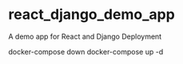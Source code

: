 # react_django_demo_app
A demo app for React and Django Deployment


docker-compose down
docker-compose up -d
